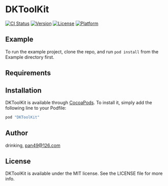 # DKToolKit

[![CI Status](http://img.shields.io/travis/drinking/DKToolKit.svg?style=flat)](https://travis-ci.org/drinking/DKToolKit)
[![Version](https://img.shields.io/cocoapods/v/DKToolKit.svg?style=flat)](http://cocoapods.org/pods/DKToolKit)
[![License](https://img.shields.io/cocoapods/l/DKToolKit.svg?style=flat)](http://cocoapods.org/pods/DKToolKit)
[![Platform](https://img.shields.io/cocoapods/p/DKToolKit.svg?style=flat)](http://cocoapods.org/pods/DKToolKit)

## Example

To run the example project, clone the repo, and run `pod install` from the Example directory first.

## Requirements

## Installation

DKToolKit is available through [CocoaPods](http://cocoapods.org). To install
it, simply add the following line to your Podfile:

```ruby
pod "DKToolKit"
```

## Author

drinking, pan49@126.com

## License

DKToolKit is available under the MIT license. See the LICENSE file for more info.
